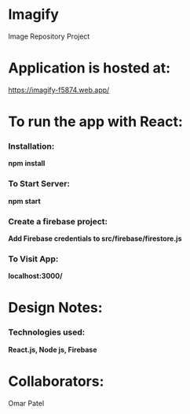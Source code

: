 # Imagify
Image Repository Project

# Application is hosted at: 
  https://imagify-f5874.web.app/
  
# To run the app with React:
### Installation:
  **npm install**

###  To Start Server:
  **npm start**
    
### Create a firebase project:
  **Add Firebase credentials to src/firebase/firestore.js**
  
### To Visit App:
  **localhost:3000/**
    
# Design Notes:
### Technologies used:
  **React.js, Node js, Firebase**
      
# Collaborators:
Omar Patel
